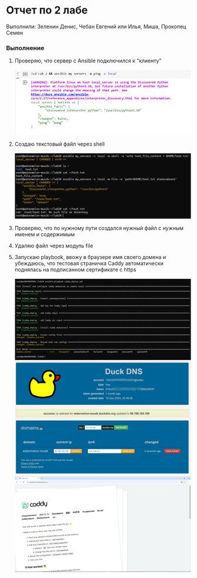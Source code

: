 # Отчет по 2 лабе
Выполнили: Зеленин Денис, Чебан Евгений или Илья, Миша, Прокопец Семен


### Выполнение

1. Проверяю, что сервер с Ansible подключился к “клиенту” <br><br>
![Screenshot](images/Screenshot_0.png)




2. Создаю текстовый файл через shell <br><br>
![Screenshot](images/img_1.png)
3. Проверяю, что по нужному пути создался нужный файл с нужным именем и содержимым
4. Удаляю файл через модуль file
5. Запускаю playbook, ввожу в браузере имя своего домена и убеждаюсь, что тестовая страничка Caddy автоматически поднялась на подписанном сертификате с https<br><br>
![Screenshot](images/img_2.png)
![Screenshot](images/img_3.png)
![Screenshot](images/img_4.png)


